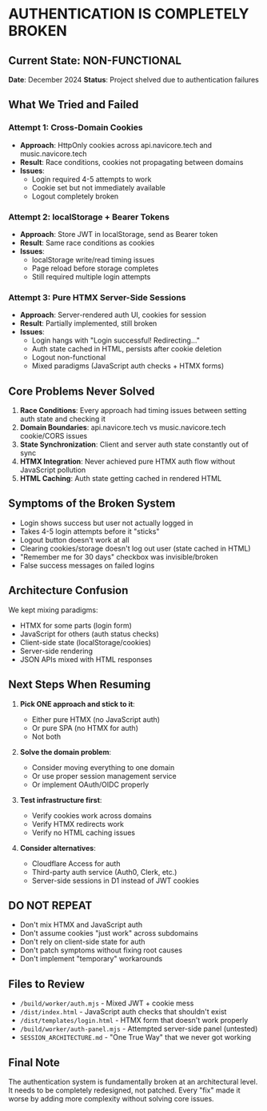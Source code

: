 # AUTHENTICATION IS COMPLETELY BROKEN

## Current State: NON-FUNCTIONAL
**Date**: December 2024
**Status**: Project shelved due to authentication failures

## What We Tried and Failed

### Attempt 1: Cross-Domain Cookies
- **Approach**: HttpOnly cookies across api.navicore.tech and music.navicore.tech
- **Result**: Race conditions, cookies not propagating between domains
- **Issues**: 
  - Login required 4-5 attempts to work
  - Cookie set but not immediately available
  - Logout completely broken

### Attempt 2: localStorage + Bearer Tokens
- **Approach**: Store JWT in localStorage, send as Bearer token
- **Result**: Same race conditions as cookies
- **Issues**:
  - localStorage write/read timing issues
  - Page reload before storage completes
  - Still required multiple login attempts

### Attempt 3: Pure HTMX Server-Side Sessions
- **Approach**: Server-rendered auth UI, cookies for session
- **Result**: Partially implemented, still broken
- **Issues**:
  - Login hangs with "Login successful! Redirecting..." 
  - Auth state cached in HTML, persists after cookie deletion
  - Logout non-functional
  - Mixed paradigms (JavaScript auth checks + HTMX forms)

## Core Problems Never Solved

1. **Race Conditions**: Every approach had timing issues between setting auth state and checking it
2. **Domain Boundaries**: api.navicore.tech vs music.navicore.tech cookie/CORS issues
3. **State Synchronization**: Client and server auth state constantly out of sync
4. **HTMX Integration**: Never achieved pure HTMX auth flow without JavaScript pollution
5. **HTML Caching**: Auth state getting cached in rendered HTML

## Symptoms of the Broken System

- Login shows success but user not actually logged in
- Takes 4-5 login attempts before it "sticks"
- Logout button doesn't work at all
- Clearing cookies/storage doesn't log out user (state cached in HTML)
- "Remember me for 30 days" checkbox was invisible/broken
- False success messages on failed logins

## Architecture Confusion

We kept mixing paradigms:
- HTMX for some parts (login form)
- JavaScript for others (auth status checks)
- Client-side state (localStorage/cookies) 
- Server-side rendering
- JSON APIs mixed with HTML responses

## Next Steps When Resuming

1. **Pick ONE approach and stick to it**:
   - Either pure HTMX (no JavaScript auth)
   - Or pure SPA (no HTMX for auth)
   - Not both

2. **Solve the domain problem**:
   - Consider moving everything to one domain
   - Or use proper session management service
   - Or implement OAuth/OIDC properly

3. **Test infrastructure first**:
   - Verify cookies work across domains
   - Verify HTMX redirects work
   - Verify no HTML caching issues

4. **Consider alternatives**:
   - Cloudflare Access for auth
   - Third-party auth service (Auth0, Clerk, etc.)
   - Server-side sessions in D1 instead of JWT cookies

## DO NOT REPEAT

- Don't mix HTMX and JavaScript auth
- Don't assume cookies "just work" across subdomains
- Don't rely on client-side state for auth
- Don't patch symptoms without fixing root causes
- Don't implement "temporary" workarounds

## Files to Review

- `/build/worker/auth.mjs` - Mixed JWT + cookie mess
- `/dist/index.html` - JavaScript auth checks that shouldn't exist
- `/dist/templates/login.html` - HTMX form that doesn't work properly
- `/build/worker/auth-panel.mjs` - Attempted server-side panel (untested)
- `SESSION_ARCHITECTURE.md` - "One True Way" that we never got working

## Final Note

The authentication system is fundamentally broken at an architectural level. 
It needs to be completely redesigned, not patched.
Every "fix" made it worse by adding more complexity without solving core issues.
